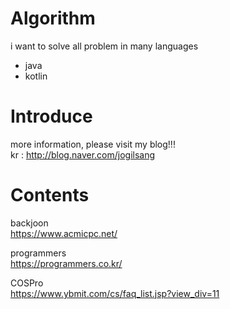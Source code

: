 ﻿# Algorithm

i want to solve all problem in many languages
- java
- kotlin


Introduce
=============

more information, please visit my blog!!!  
kr : <http://blog.naver.com/jogilsang>  


Contents
=============

backjoon  
<https://www.acmicpc.net/>  

programmers  
<https://programmers.co.kr/>  



COSPro   
<https://www.ybmit.com/cs/faq_list.jsp?view_div=11>  
